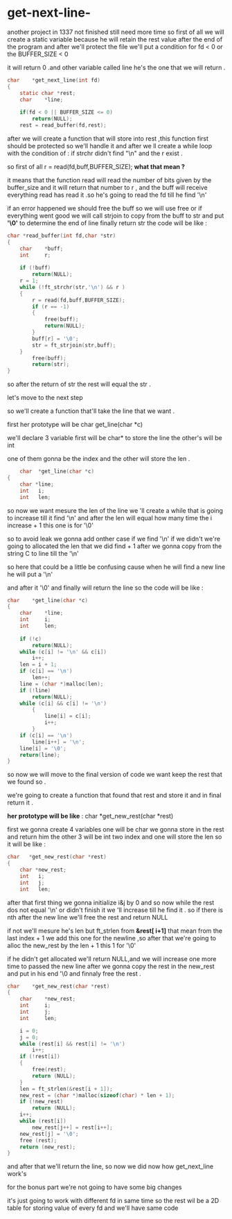 # get-next-line-
another project in 1337 not finished still need more time
so first of all we will create a static variable because he will retain the rest value after the end of the program and after we'll protect the file we'll put a condition for fd < 0 or the BUFFER_SIZE < 0

it will return 0 .and other variable called line he's the one that we will return .

 

```c
char	*get_next_line(int fd)
{
	static char	*rest;
	char	*line;
	
	if(fd < 0 || BUFFER_SIZE <= 0)
		return(NULL);
	rest = read_buffer(fd,rest);
```

after we will create a function that will store into rest ,this function first should be protected so we'll handle it and after we ll create a while loop with the condition of : if strchr didn't find "\n" and the r exist .

so first of all r = read(fd,buff,BUFFER_SIZE); **what that mean ?**

it means that the function read will read the number of bits given by the buffer_size and it will return that number to r , and the buff will receive everything read has read it .so he's going to read  the fd till he find '\n' 

if an error happened we should free the buff so we will use free or if everything went good we will call strjoin to copy from the buff to str and put **'\0'** to determine the end of line finally return str the code will be like :

```c
char *read_buffer(int fd,char *str)
{
	char	*buff;
	int		r;
	
	if (!buff)
		return(NULL);
	r = 1;
	while (!ft_strchr(str,'\n') && r )
	{
		r = read(fd,buff,BUFFER_SIZE);
		if (r == -1)
		{
			free(buff);
			return(NULL);
		}
		buff[r] = '\0';
		str = ft_strjoin(str,buff);
	}
		free(buff);
		return(str);
}
```

so after the return of str the rest will equal the str .

let's move to the next step 

so we'll create a function that'll take the line that we want .

first her prototype will be char   get_line(char *c)

we'll declare 3 variable first will be char* to store the line the other's will be int 

one of them gonna be the index and the other will store the len .

```c
	char  *get_line(char *c)
{
	char *line;
	int   i;
	int   len;
```

so now we want mesure the len of the line we 'll create a while that is going to increase till it find '\n' and after the len will equal how many time the i increase + 1 this one is for '\0' 

so to avoid leak we gonna add onther case if we find '\n' if we didn't we're going to allocated the len that we did find + 1 after we gonna copy from the string C  to line till the '\n' 

so here that could be a little be confusing cause when he will find a new line he will put a '\n' 

and after it '\0' and finally will return the line so the code will be like :

```c
char	*get_line(char *c)
{
	char	*line;
	int		i;
	int		len;
	
	if (!c)
		return(NULL);
	while (c[i] != '\n' && c[i])
		i++;
	len = i + 1;
	if (c[i] == '\n')
		len++;
	line = (char *)malloc(len);
	if (!line)
		return(NULL);
	while (c[i] && c[i] != '\n')
		{
			line[i] = c[i];
			i++;
		}
	if (c[i] == '\n')
		line[i++] = '\n';
	line[i] = '\0';
	return(line);
}
```

so now we will move to the final version of code we want keep the rest that we found so .

we're going to create a function that found that rest and store it and in final return it .

**her prototype will be like** : char   *get_new_rest(char *rest)

first we gonna create 4 variables one will be char we gonna store in the rest and return him the other 3 will be int two index and one will store the len so it will be like : 

```c
char   *get_new_rest(char *rest)
{
	char *new_rest;
	int   i;
	int   j;
	int   len;
```

after that first thing we gonna initialize i&j by 0 and so now while the rest dos not equal '\n' or didn't finish it we 'll increase till he find it    . so if there is nth after the new line we'll free the rest and return NULL

if not we'll mesure he's len but ft_strlen from **&rest[ i+1]** that mean from the last index + 1 we add this one for the newline ,so after that we're going to alloc the new_rest by the len + 1 this 1 for '\0'

if he didn't get allocated we'll return NULL,and we will increase one more time to passed the new line after we gonna copy the rest in the new_rest and put in his end '\0 and finnaly free the rest .

 

```c
char	*get_new_rest(char *rest)
{
	char	*new_rest;
	int		i;
	int		j;
	int		len;

	i = 0;
	j = 0;
	while (rest[i] && rest[i] != '\n')
		i++;
	if (!rest[i])
	{
		free(rest);
		return (NULL);
	}
	len = ft_strlen(&rest[i + 1]);
	new_rest = (char *)malloc(sizeof(char) * len + 1);
	if (!new_rest)
		return (NULL);
	i++;
	while (rest[i])
		new_rest[j++] = rest[i++];
	new_rest[j] = '\0';
	free (rest);
	return (new_rest);
}
```

and after that we'll return the line, so now we did now how get_next_line work's 

for the bonus part we're not going to have some big changes 

it's just going to work with different fd in same time so the rest wil be a 2D table for storing value of every fd and we'll have same code